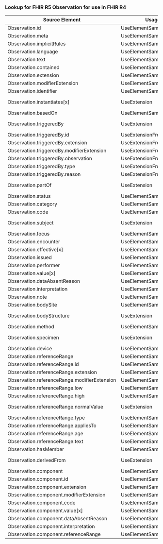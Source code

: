 ### Lookup for FHIR R5 Observation for use in FHIR R4

| Source Element | Usage | Target |
| -------------- | ----- | ------ |
| Observation.id | UseElementSameName | Observation.id |
| Observation.meta | UseElementSameName | Observation.meta |
| Observation.implicitRules | UseElementSameName | Observation.implicitRules |
| Observation.language | UseElementSameName | Observation.language |
| Observation.text | UseElementSameName | Observation.text |
| Observation.contained | UseElementSameName | Observation.contained |
| Observation.extension | UseElementSameName | Observation.extension |
| Observation.modifierExtension | UseElementSameName | Observation.modifierExtension |
| Observation.identifier | UseElementSameName | Observation.identifier |
| Observation.instantiates[x] | UseExtension | http://hl7.org/fhir/5.0/StructureDefinition/extension-Observation.instantiates |
| Observation.basedOn | UseElementSameName | Observation.basedOn |
| Observation.triggeredBy | UseExtension | http://hl7.org/fhir/5.0/StructureDefinition/extension-Observation.triggeredBy |
| Observation.triggeredBy.id | UseExtensionFromAncestor | - |
| Observation.triggeredBy.extension | UseExtensionFromAncestor | - |
| Observation.triggeredBy.modifierExtension | UseExtensionFromAncestor | - |
| Observation.triggeredBy.observation | UseExtensionFromAncestor | - |
| Observation.triggeredBy.type | UseExtensionFromAncestor | - |
| Observation.triggeredBy.reason | UseExtensionFromAncestor | - |
| Observation.partOf | UseExtension | http://hl7.org/fhir/5.0/StructureDefinition/extension-Observation.partOf |
| Observation.status | UseElementSameName | Observation.status |
| Observation.category | UseElementSameName | Observation.category |
| Observation.code | UseElementSameName | Observation.code |
| Observation.subject | UseExtension | http://hl7.org/fhir/5.0/StructureDefinition/extension-Observation.subject |
| Observation.focus | UseElementSameName | Observation.focus |
| Observation.encounter | UseElementSameName | Observation.encounter |
| Observation.effective[x] | UseElementSameName | Observation.effective[x] |
| Observation.issued | UseElementSameName | Observation.issued |
| Observation.performer | UseElementSameName | Observation.performer |
| Observation.value[x] | UseElementSameName | Observation.value[x] |
| Observation.dataAbsentReason | UseElementSameName | Observation.dataAbsentReason |
| Observation.interpretation | UseElementSameName | Observation.interpretation |
| Observation.note | UseElementSameName | Observation.note |
| Observation.bodySite | UseElementSameName | Observation.bodySite |
| Observation.bodyStructure | UseExtension | http://hl7.org/fhir/5.0/StructureDefinition/extension-Observation.bodyStructure |
| Observation.method | UseElementSameName | Observation.method |
| Observation.specimen | UseExtension | http://hl7.org/fhir/5.0/StructureDefinition/extension-Observation.specimen |
| Observation.device | UseElementSameName | Observation.device |
| Observation.referenceRange | UseElementSameName | Observation.referenceRange |
| Observation.referenceRange.id | UseElementSameName | Observation.referenceRange.id |
| Observation.referenceRange.extension | UseElementSameName | Observation.referenceRange.extension |
| Observation.referenceRange.modifierExtension | UseElementSameName | Observation.referenceRange.modifierExtension |
| Observation.referenceRange.low | UseElementSameName | Observation.referenceRange.low |
| Observation.referenceRange.high | UseElementSameName | Observation.referenceRange.high |
| Observation.referenceRange.normalValue | UseExtension | http://hl7.org/fhir/5.0/StructureDefinition/extension-Observation.referenceRange.normalValue |
| Observation.referenceRange.type | UseElementSameName | Observation.referenceRange.type |
| Observation.referenceRange.appliesTo | UseElementSameName | Observation.referenceRange.appliesTo |
| Observation.referenceRange.age | UseElementSameName | Observation.referenceRange.age |
| Observation.referenceRange.text | UseElementSameName | Observation.referenceRange.text |
| Observation.hasMember | UseElementSameName | Observation.hasMember |
| Observation.derivedFrom | UseExtension | http://hl7.org/fhir/5.0/StructureDefinition/extension-Observation.derivedFrom |
| Observation.component | UseElementSameName | Observation.component |
| Observation.component.id | UseElementSameName | Observation.component.id |
| Observation.component.extension | UseElementSameName | Observation.component.extension |
| Observation.component.modifierExtension | UseElementSameName | Observation.component.modifierExtension |
| Observation.component.code | UseElementSameName | Observation.component.code |
| Observation.component.value[x] | UseElementSameName | Observation.component.value[x] |
| Observation.component.dataAbsentReason | UseElementSameName | Observation.component.dataAbsentReason |
| Observation.component.interpretation | UseElementSameName | Observation.component.interpretation |
| Observation.component.referenceRange | UseElementSameName | Observation.component.referenceRange |

